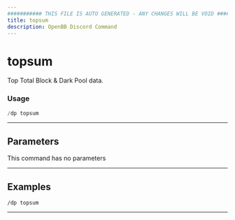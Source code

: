```yaml
---
########### THIS FILE IS AUTO GENERATED - ANY CHANGES WILL BE VOID ###########
title: topsum
description: OpenBB Discord Command
---
```


# topsum

Top Total Block & Dark Pool data.

### Usage

```python wordwrap
/dp topsum
```

---

## Parameters

This command has no parameters


---

## Examples

```
/dp topsum
```
---
